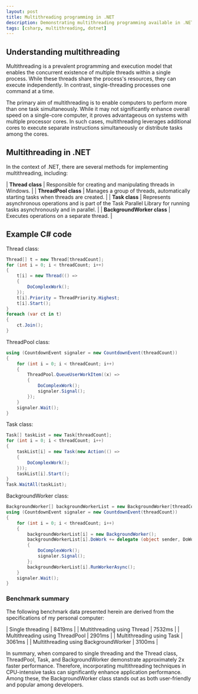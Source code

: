 ```yaml
---
layout: post
title: Multithreading programming in .NET
description: Demonstrating multithreading programming available in .NET System.Threading.
tags: [csharp, multithreading, dotnet]
---
```


## Understanding multithreading

Multithreading is a prevalent programming and execution model that enables the concurrent existence of multiple threads within a single process. While these threads share the process's resources, they can execute independently. In contrast, single-threading processes one command at a time.

The primary aim of multithreading is to enable computers to perform more than one task simultaneously. While it may not significantly enhance overall speed on a single-core computer, it proves advantageous on systems with multiple processor cores. In such cases, multithreading leverages additional cores to execute separate instructions simultaneously or distribute tasks among the cores.

## Multithreading in .NET

In the context of .NET, there are several methods for implementing multithreading, including:

| **Thread class** | Responsible for creating and manipulating threads in Windows. |
| **ThreadPool class** | Manages a group of threads, automatically starting tasks when threads are created. |
| **Task class** | Represents asynchronous operations and is part of the Task Parallel Library for running tasks asynchronously and in parallel. |
| **BackgroundWorker class** | Executes operations on a separate thread. |

## Example C# code

Thread class:

```csharp
Thread[] t = new Thread[threadCount];
for (int i = 0; i < threadCount; i++)
{
    t[i] = new Thread(() =>
    {
        DoComplexWork();
    });
    t[i].Priority = ThreadPriority.Highest;
    t[i].Start();
}
foreach (var ct in t)
{
    ct.Join();
}
```

ThreadPool class:

```csharp
using (CountdownEvent signaler = new CountdownEvent(threadCount))
{
    for (int i = 0; i < threadCount; i++)
    {
        ThreadPool.QueueUserWorkItem((x) =>
        {
            DoComplexWork();
            signaler.Signal();
        });
    }
    signaler.Wait();
}
```

Task class:

```csharp
Task[] taskList = new Task[threadCount];
for (int i = 0; i < threadCount; i++)
{
    taskList[i] = new Task(new Action(() =>
    {
        DoComplexWork();
    }));
    taskList[i].Start();
}
Task.WaitAll(taskList);
```

BackgroundWorker class:

```csharp
BackgroundWorker[] backgroundWorkerList = new BackgroundWorker[threadCount];
using (CountdownEvent signaler = new CountdownEvent(threadCount))
{
    for (int i = 0; i < threadCount; i++)
    {
        backgroundWorkerList[i] = new BackgroundWorker();
        backgroundWorkerList[i].DoWork += delegate (object sender, DoWorkEventArgs e)
        {
            DoComplexWork();
            signaler.Signal();
        };
        backgroundWorkerList[i].RunWorkerAsync();
    }
    signaler.Wait();
}
```

### Benchmark summary

The following benchmark data presented herein are derived from the specifications of my personal computer:

| Single threading | 8419ms |
| Multithreading using Thread | 7532ms |
| Multithreading using ThreadPool | 2901ms |
| Multithreading using Task | 3061ms |
| Multithreading using BackgroundWorker | 3100ms |

In summary, when compared to single threading and the Thread class, ThreadPool, Task, and BackgroundWorker demonstrate approximately 2x faster performance. Therefore, incorporating multithreading techniques in CPU-intensive tasks can significantly enhance application performance. Among these, the BackgroundWorker class stands out as both user-friendly and popular among developers.